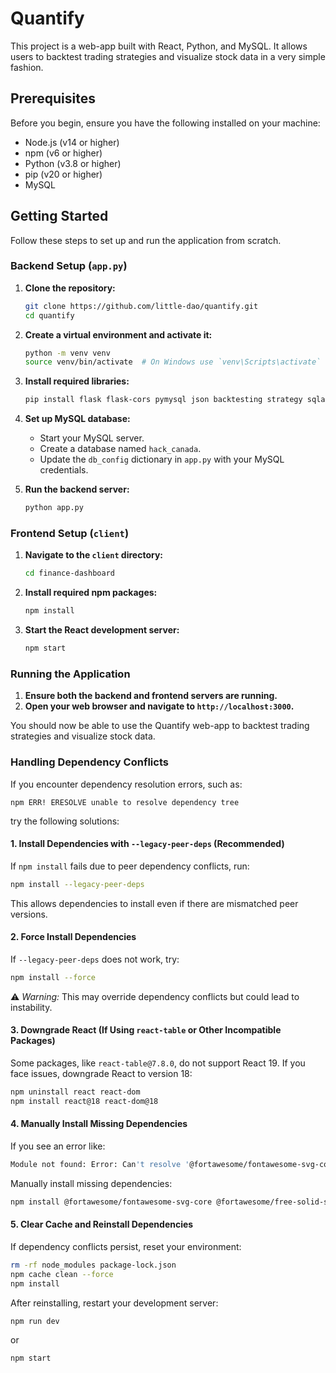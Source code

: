 # Quantify

This project is a web-app built with React, Python, and MySQL. It allows users to backtest trading strategies and visualize stock data in a very simple fashion.

## Prerequisites

Before you begin, ensure you have the following installed on your machine:

- Node.js (v14 or higher)
- npm (v6 or higher)
- Python (v3.8 or higher)
- pip (v20 or higher)
- MySQL

## Getting Started

Follow these steps to set up and run the application from scratch.

### Backend Setup (`app.py`)

1. **Clone the repository:**

    ```bash
    git clone https://github.com/little-dao/quantify.git
    cd quantify
    ```

2. **Create a virtual environment and activate it:**

    ```bash
    python -m venv venv
    source venv/bin/activate  # On Windows use `venv\Scripts\activate`
    ```

3. **Install required libraries:**

    ```bash
    pip install flask flask-cors pymysql json backtesting strategy sqlalchemy pandas http tqdm dataclasses typing enum numpy ehset
    ```

4. **Set up MySQL database:**

    - Start your MySQL server.
    - Create a database named `hack_canada`.
    - Update the `db_config` dictionary in `app.py` with your MySQL credentials.

5. **Run the backend server:**

    ```bash
    python app.py
    ```

### Frontend Setup (`client`)

1. **Navigate to the `client` directory:**

    ```bash
    cd finance-dashboard
    ```

2. **Install required npm packages:**

    ```bash
    npm install
    ```

3. **Start the React development server:**

    ```bash
    npm start
    ```

### Running the Application

1. **Ensure both the backend and frontend servers are running.**
2. **Open your web browser and navigate to `http://localhost:3000`.**

You should now be able to use the Quantify web-app to backtest trading strategies and visualize stock data.


### **Handling Dependency Conflicts**

If you encounter dependency resolution errors, such as:

```
npm ERR! ERESOLVE unable to resolve dependency tree
```

try the following solutions:

#### **1. Install Dependencies with `--legacy-peer-deps` (Recommended)**
If `npm install` fails due to peer dependency conflicts, run:
```sh
npm install --legacy-peer-deps
```
This allows dependencies to install even if there are mismatched peer versions.

#### **2. Force Install Dependencies**
If `--legacy-peer-deps` does not work, try:
```sh
npm install --force
```
⚠️ *Warning:* This may override dependency conflicts but could lead to instability.

#### **3. Downgrade React (If Using `react-table` or Other Incompatible Packages)**
Some packages, like `react-table@7.8.0`, do not support React 19. If you face issues, downgrade React to version 18:

```sh
npm uninstall react react-dom
npm install react@18 react-dom@18
```

#### **4. Manually Install Missing Dependencies**
If you see an error like:
```sh
Module not found: Error: Can't resolve '@fortawesome/fontawesome-svg-core'
```
Manually install missing dependencies:
```sh
npm install @fortawesome/fontawesome-svg-core @fortawesome/free-solid-svg-icons @fortawesome/react-fontawesome
```

#### **5. Clear Cache and Reinstall Dependencies**
If dependency conflicts persist, reset your environment:

```sh
rm -rf node_modules package-lock.json
npm cache clean --force
npm install
```
After reinstalling, restart your development server:

```sh
npm run dev
```
or
```sh
npm start
```